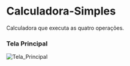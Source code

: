 # Calculadora-Simples



Calculadora que executa as quatro operações.

### Tela Principal

![Tela_Principal](https://user-images.githubusercontent.com/88512599/173985100-1e8308e2-539d-4085-b547-a935f649e7cc.png)
